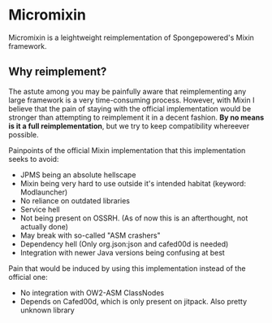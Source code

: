 # Micromixin

Micromixin is a leightweight reimplementation of Spongepowered's Mixin framework.

## Why reimplement?

The astute among you may be painfully aware that reimplementing any large framework is
a very time-consuming process. However, with Mixin I believe that the pain of staying
with the official implementation would be stronger than attempting to reimplement it
in a decent fashion. <b>By no means is it a full reimplementation</b>, but we try to
keep compatibility whereever possible.

Painpoints of the official Mixin implementation that this implementation seeks to avoid:
 - JPMS being an absolute hellscape
 - Mixin being very hard to use outside it's intended habitat (keyword: Modlauncher)
 - No reliance on outdated libraries
 - Service hell
 - Not being present on OSSRH. (As of now this is an afterthought, not actually done)
 - May break with so-called "ASM crashers"
 - Dependency hell (Only org.json:json and cafed00d is needed)
 - Integration with newer Java versions being confusing at best

Pain that would be induced by using this implementation instead of the official one:
 - No integration with OW2-ASM ClassNodes
 - Depends on Cafed00d, which is only present on jitpack. Also pretty unknown library
